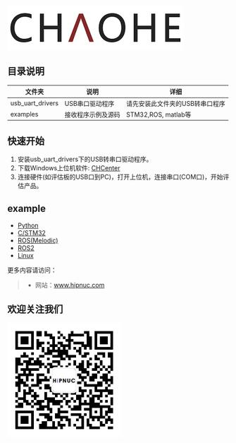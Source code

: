 ![](img/logo.png)

## 目录说明

| 文件夹           | 说明               | 详细                            |
| ---------------- | ------------------ | ------------------------------- |
| usb_uart_drivers | USB串口驱动程序    | 请先安装此文件夹的USB转串口程序 |
| examples         | 接收程序示例及源码 | STM32,ROS, matlab等             |

## 快速开始

1. 安装usb_uart_drivers下的USB转串口驱动程序。
2. 下载Windows上位机软件: [CHCenter](http://download.hipnuc.com/internal/pc_host/CHCenter.7z)
3. 连接硬件(如评估板的USB口到PC)，打开上位机，连接串口(COM口)，开始评估产品。

## example

* [Python](examples/Python)
* [C/STM32](examples/STM32)
* [ROS(Melodic)](examples/ROS_Melodic)
* [ROS2](examples/ROS2)
* [Linux](examples/linux)


更多内容请访问：

> * 网站：www.hipnuc.com

## 欢迎关注我们

![](img/qrcode_for_gh_1d8b6b51409d_258.jpg)

